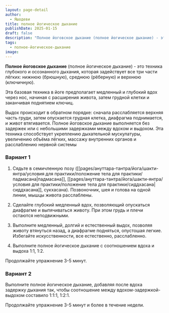 ```yaml
---
layout: page-detail
author:
  - Яшодеви
title: полное йогическое дыхание
publishDate: 2025-01-15
draft: false
description: "Полное йоговское дыхание (полное йогическое дыхание) - это техника глубокого и осознанного дыхания, которая задействует все три части лёгких: нижнюю (брюшную), среднюю (рёберную) и верхнюю (ключичную)."
tags:
  - полное-йогическое-дыхание
image:
---
```

**Полное йоговское дыхание** (полное йогическое дыхание) - это техника глубокого и осознанного дыхания, которая задействует все три части лёгких: нижнюю (брюшную), среднюю (рёберную) и верхнюю (ключичную). 

Эта базовая техника в йоге предполагает медленный и глубокий вдох через нос, начиная с расширения живота, затем грудной клетки и заканчивая поднятием ключиц. 

Выдох происходит в обратном порядке: сначала расслабляется верхняя часть груди, затем опускается грудная клетка, диафрагма поднимается, и живот втягивается. Полное йоговское дыхание выполняется без задержек или с небольшими задержками между вдохом и выдохом. Эта техника способствует укреплению дыхательной мускулатуры, увеличению объёма лёгких, массажу внутренних органов и расслаблению нервной системы


### Вариант 1 

1. Сядьте в семичленную позу ([[pages/ануттара-тантра/йога/шакти-янтра/условия для практики/положение тела для практики/падмасана|падмасана]], [[pages/ануттара-тантра/йога/шакти-янтра/условия для практики/положение тела для практики/сиддхасана|сиддхасана]], сукхасана). Позвоночник, шея и голова на одной линии, мышцы живота расслаблены. 

2. Сделайте глубокий медленный вдох, позволяющий опускаться диафрагме и выпячиваться животу. При этом грудь и плечи остаются неподвижными. 

3. Выполните медленный, долгий и естественный выдох, позволяя животу втянуться назад, а диафрагме подняться, опустошая легкие. Избегайте искусственности, все естественно, расслабленно. 

4. Выполните полное йогическое дыхание с соотношением вдоха и выдоха 1:1, 1:2. 

Продолжайте упражнение 3-5 минут. 

### Вариант 2 

Выполните полное йогическое дыхание, добавляя после вдоха задержку дыхания так, чтобы соотношение между вдохом-задержкой-выдохом составило 1:1:1, 1:2:1. 

Продолжайте упражнение 3-5 минут и более в течение недели.